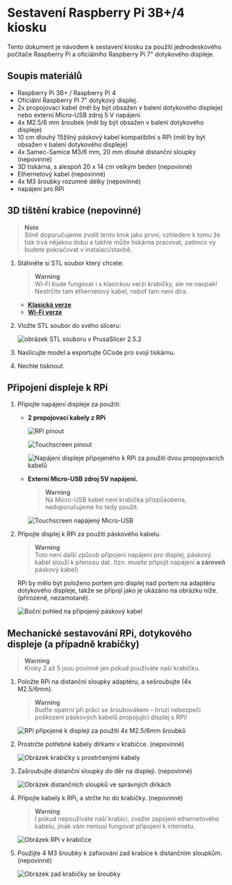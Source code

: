 # Sestavení Raspberry Pi 3B+/4 kiosku
Tento dokument je návodem k sestavení kiosku za použití jednodeskového počítače Raspberry Pi a oficiálního Raspberry Pi 7" dotykového displeje.  

## Soupis materiálů
- Raspberry Pi 3B+ / Raspberry Pi 4
- Oficiální Raspberry Pi 7" dotykový displej.
- 2x propojovací kabel (měl by být obsažen v balení dotykového displeje) nebo externí Micro-USB zdroj 5 V napájení.
- 4x M2.5/6 mm šroubek (měl by být obsažen v balení dotykového displeje)
- 10 cm dlouhý 15žilný páskový kabel kompatibilní s RPi (měl by být obsažen v balení dotykového displeje)
- 4x Samec-Samice M3/6 mm, 20 mm dlouhé distanční sloupky (nepovinné)
- 3D tiskárna, s alespoň 20 x 14 cm velkým beden (nepovinné)
- Ethernetový kabel (nepovinné)
- 4x M3 šroubky rozumné délky (nepovinné)
- napájení pro RPi

## 3D tištění krabice (nepovinné)  
> **Note**  
> Silně doporučujeme zvolit tento krok jako první, vzhledem k tomu že tisk trvá nějakou dobu a takhle může tiskárna pracovat, zatímco vy budete pokračovat v instalaci/stavbě.  

1. Stáhněte si STL soubor který chcete:  
    > **Warning**  
    > Wi-Fi bude fungovat i s klasickou verzí krabičky, ale ne naopak! Nestrčíte tam ethernetový kabel, neboť tam není díra.

    - [**Klasická verze**](models/rpi_kiosk_box.STL)
    - [**Wi-Fi verze**](models/rpi_kiosk_box_wifi.STL)
1. Vložte STL soubor do svého sliceru:  
    
    ![obrázek STL souboru v PrusaSlicer 2.5.2](images/slicer.png)
1. Naslicujte model a exportujte GCode pro svoji tiskárnu.
1. Nechte tisknout.

## Připojení displeje k RPi

1. Připojte napájení displeje za použití:
    - **2 propojovací kabely z RPi**

      ![RPi pinout](images/rpi_pinout.png)

      ![Touchscreen pinout](images/touchscreen_pins.jpg)

      ![Napájení displeje připojeného k RPi za použití dvou propojovacích kabelů](images/touchscreen_jumper_pwr.jpg)  
    - **Externí Micro-USB zdroj 5V napájení.**

        > **Warning**  
        > Na Micro-USB kabel není krabička přizpůsobena, nedoporučujeme ho tedy použít.

      ![Touchscreen napájený Micro-USB](images/touchscreen_microusb_pwr.jpg)
2. Připojte displej k RPi za použití páskového kabelu.
    > **Warning**  
    > Toto není další způsob připojení napájení pro displej, páskový kabel slouží k přenosu dat. (tzn. musíte připojit napájení **a zároveň** páskový kabel)  
    
    RPi by mělo být položeno portem pro displej nad portem na adaptéru dotykového displeje, takže se připojí jako je ukázáno na obrázku níže. (přirozeně, nezamotaně).

    ![Boční pohled na připojený páskový kabel](images/ribbon_cable_side_view.jpg)

## Mechanické sestavování RPi, dotykového displeje (a případně krabičky)

>**Warning**  
> Kroky 2 až 5 jsou povinné jen pokud používáte naši krabičku.

1. Položte RPi na distanční sloupky adaptéru, a sešroubujte (4x M2.5/6mm).
    >**Warning**  
    > Buďte opatrní při práci se šroubovákem – hrozí nebezpečí poškození páskových kabelů propojující displej s RPi!

    ![RPi připojené k displeji za použití 4x M2.5/6mm šroubků](images/screwed_rpi.jpg)

1. Prostrčte potřebné kabely dírkami v krabičce. (nepovinné)

    ![Obrázek krabičky s prostrčenými kabely](images/box_with_cables.jpg)

1. Zašroubujte distanční sloupky do děr na displeji. (nepovinné)

    ![Obrázek distančních sloupků ve správných dírkách](images/touchscreen_standoffs.jpg)

1. Připojte kabely k RPi, a strčte ho do krabičky. (nepovinné)

    >**Warning**  
    > I pokud nepoužíváte naší krabici, zvažte zapojení ethernetového kabelu, jinak vám nemusí fungovat připojení k internetu.

    ![Obrázek RPi v krabičce](images/rpi_in_the_box)

1. Použijte 4 M3 šroubky k zafixování zad krabice k distančním sloupkům. (nepovinné)

    ![Obrázek zad krabičky se šroubky](images/box_back.jpg)
